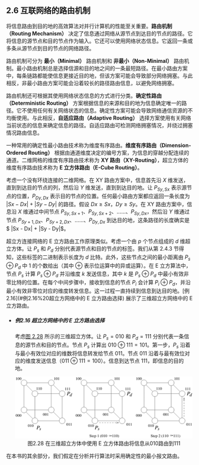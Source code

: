 ## 2.6 互联网络的路由机制

将信息路由到目的地的高效算法对并行计算机的性能至关重要。**路由机制（Routing Mechanism）** 决定了信息通过网络从源节点到达目的节点的路径。它将信息的源节点和目的节点作为输入。它还可以使用网络状态信息。它返回一条或多条从源节点到目的节点的网络路径。

路由机制可分为 **最小（Minimal）** 路由机制和 **非最小（Non-Minimal）** 路由机制。最小路由机制总是选择信源和目的地之间的一条最短路径。在最小路由方案中，每条链路都能使信息更接近目的地，但该方案可能会导致部分网络拥塞。与此相反，非最小路由方案可能会沿着较长的路径路由信息，以避免网络拥塞。

路由机制还可根据其使用网络状态信息的方式进行分类。**确定性路由（Deterministic Routing）** 方案根据信息的来源和目的地为信息确定唯一的路径。它不使用任何有关网络状态的信息。确定性方案可能会导致网络通信资源的不均衡使用。与此相反，**自适应路由（Adaptive Routing）** 选择方案使用有关网络当前状态的信息来确定信息的路径。自适应路由可检测网络拥塞情况，并绕过拥塞情况路由信息。

一种常用的确定性最小路由技术称为维度有序路由。**维度有序路由（Dimension-Ordered Routing）** 根据由通道维度决定的编号方案，为信息的穿越分配连续的通道。二维网格的维度有序路由技术称为 **XY 路由（XY-Routing）**，超立方体的维度有序路由技术称为 **E 立方体路由（E-Cube Routing）**。

考虑一个没有环绕连接的二维网格。在 XY 路由方案中，信息首先沿 *X* 维发送，直到到达目的节点的列，然后沿 *Y* 维发送，直到到达目的地。让 $P_{Sy,Sx}$ 表示源节点的位置，$P_{Dy,Dx}$ 表示目的节点的位置。任何最小路由方案都应返回一条长度为 $|Sx - Dx| + |Sy - Dy|$ 的路径。假设 $Dx \ge Sx$，$Dy \ge Sy$。在 XY 路由方案中，信息沿 *X* 维通过中间节点 $P_{Sy,Sx+1}$、$P_{Sy,Sx+2}$、$......$、$P_{Sy,Dx}$，然后沿 *Y* 维通过节点 $P_{Sy+1,Dx}$、$P_{Sy+2,Dx}$、$......$、$P_{Dy,Dx}$ 到达目的地，这条路径的长度确实是$ |Sx - Dx| + |Sy - Dy|$。

超立方连接网络的 E 立方路由工作原理类似。考虑一个由 *p* 个节点组成的 *d* 维超立方体。让 $P_s$ 和 $P_d$ 分别代表源节点和目的节点的标签。我们从第 2.4.3 节得知，这些标签的二进制表示长度为 *d* 比特。此外，这些节点之间的最小距离由 $P_s \oplus P_d$ 中 $1$ 的个数给出（其中 $\oplus$ 表示位运算中的异或运算）。在 E 立方算法中，节点 $P_s$ 计算 $P_s \oplus P_d$ 并沿维度 *k* 发送信息，其中 *k* 是 $P_s \oplus P_d$ 中最小有效非零比特的位置。在每个中间步骤中，接收到信息的节点 $P_i$ 会计算 $P_i \oplus P_d$，并沿最小有效非零位对应的维度转发信息。这一过程一直持续到信息到达目的地。[例 2.16](#例2.16%20超立方网络中的 E 立方路由选择) 展示了三维超立方网络中的 E 立方路由。

- ##### 例2.16 超立方网络中的 E 立方路由选择

  考虑[图 2.28](#fig2.28) 所示的三维超立方体。让 $P_s = 010$ 和 $P_d = 111$ 分别代表一条信息的源节点和目的节点。节点 $P_s$ 计算出 $010 \oplus 111 = 101$。第一步，$P_s$ 沿着与最小有效位对应的维数将信息转发给节点 $011$。节点 $011$ 沿着与最有效位对应的维度发送信息（$011 \oplus 111 = 100$）。信息到达节点 $111$，即信息的目的地。

  <div align="center" id="fig2.28" name="fig2.28">
      <img src="./images/image-20240522150641614.png"/>
      <div>
          图2.28 在三维超立方体中使用 E 立方体路由将信息从010路由到111
      </div>
  </div>

在本书的其余部分，我们假定在分析并行算法时采用确定性的最小报文路由。